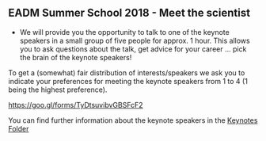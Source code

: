 ## EADM Summer School 2018 - Meet the scientist

- We will provide you the opportunity to talk to one of the keynote speakers in a small group of five people for approx. 1 hour. This allows you to ask questions about the talk, get advice for your career ... pick the brain of the keynote speakers! 

To get a (somewhat) fair distribution of interests/speakers we ask you to  indicate your preferences for meeting the keynote speakers from 1 to 4 (1 being the highest preference).

https://goo.gl/forms/TyDtsuvibvGBSFcF2

You can find further information about the keynote speakers in the [Keynotes Folder](/2_keynotes)